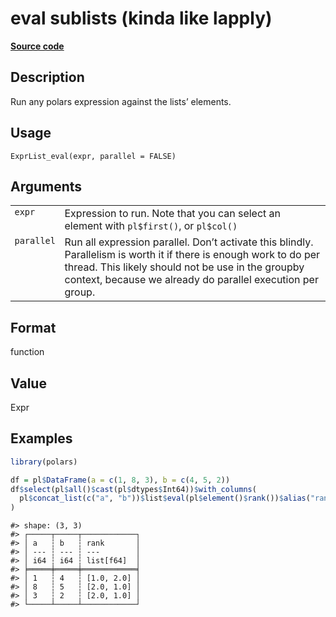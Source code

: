 
# eval sublists (kinda like lapply)

[**Source code**](https://github.com/pola-rs/r-polars/tree/3908b5beab9ec917b825bad8f9a820caad37cb4a/R/expr__list.R#L421)

## Description

Run any polars expression against the lists’ elements.

## Usage

<pre><code class='language-R'>ExprList_eval(expr, parallel = FALSE)
</code></pre>

## Arguments

<table>
<tr>
<td style="white-space: nowrap; font-family: monospace; vertical-align: top">
<code id="ExprList_eval_:_expr">expr</code>
</td>
<td>
Expression to run. Note that you can select an element with
<code>pl$first()</code>, or <code>pl$col()</code>
</td>
</tr>
<tr>
<td style="white-space: nowrap; font-family: monospace; vertical-align: top">
<code id="ExprList_eval_:_parallel">parallel</code>
</td>
<td>
Run all expression parallel. Don’t activate this blindly. Parallelism is
worth it if there is enough work to do per thread. This likely should
not be use in the groupby context, because we already do parallel
execution per group.
</td>
</tr>
</table>

## Format

function

## Value

Expr

## Examples

``` r
library(polars)

df = pl$DataFrame(a = c(1, 8, 3), b = c(4, 5, 2))
df$select(pl$all()$cast(pl$dtypes$Int64))$with_columns(
  pl$concat_list(c("a", "b"))$list$eval(pl$element()$rank())$alias("rank")
)
```

    #> shape: (3, 3)
    #> ┌─────┬─────┬────────────┐
    #> │ a   ┆ b   ┆ rank       │
    #> │ --- ┆ --- ┆ ---        │
    #> │ i64 ┆ i64 ┆ list[f64]  │
    #> ╞═════╪═════╪════════════╡
    #> │ 1   ┆ 4   ┆ [1.0, 2.0] │
    #> │ 8   ┆ 5   ┆ [2.0, 1.0] │
    #> │ 3   ┆ 2   ┆ [2.0, 1.0] │
    #> └─────┴─────┴────────────┘
